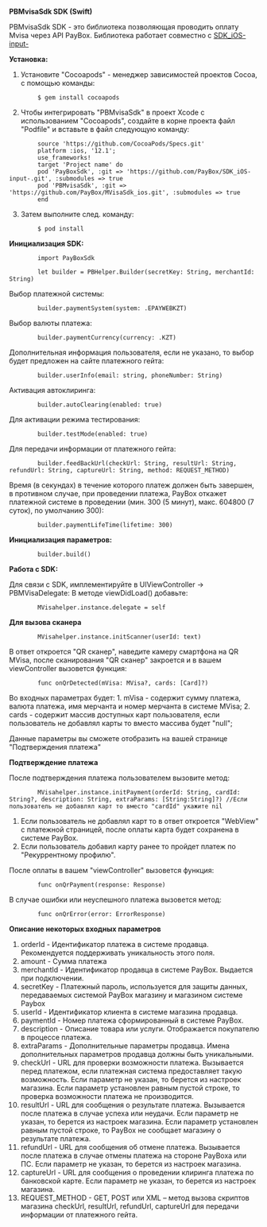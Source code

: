 **PBMvisaSdk SDK (Swift)**

PBMvisaSdk SDK - это библиотека позволяющая проводить оплату Mvisa через API PayBox. 
Библиотека работает совместно с [SDK_iOS-input-](https://github.com/PayBox/SDK_iOS-input-)

**Установка:**

1. Установите "Cocoapods" - менеджер зависимостей проектов Cocoa, с помощью команды:
```
        $ gem install cocoapods
```
2. Чтобы интегрировать "PBMvisaSdk" в проект Xcode с использованием "Cocoapods", создайте в корне проекта файл "Podfile" и вставьте в файл следующую команду:
```
        source 'https://github.com/CocoaPods/Specs.git' 
        platform :ios, '12.1';
        use_frameworks!
        target 'Project name' do
        pod 'PayBoxSdk', :git => 'https://github.com/PayBox/SDK_iOS-input-.git', :submodules => true
        pod 'PBMvisaSdk', :git => 'https://github.com/PayBox/MVisaSdk_ios.git', :submodules => true
        end
```
3. Затем выполните след. команду:
```       
        $ pod install
```

**Инициализация SDK:**
```
        import PayBoxSdk

        let builder = PBHelper.Builder(secretKey: String, merchantId: String)
```
Выбор платежной системы:
```
        builder.paymentSystem(system: .EPAYWEBKZT)
```
Выбор валюты платежа:
```
        builder.paymentCurrency(currency: .KZT)
```
Дополнительная информация пользователя, если не указано, то выбор будет предложен на сайте платежного гейта:
```
        builder.userInfo(email: string, phoneNumber: String)
```
Активация автоклиринга:
```
        builder.autoClearing(enabled: true)
```
Для активации режима тестирования:
```
        builder.testMode(enabled: true)
```
Для передачи информации от платежного гейта:
```
        builder.feedBackUrl(checkUrl: String, resultUrl: String, refundUrl: String, captureUrl: String, method: REQUEST_METHOD)
```
Время (в секундах) в течение которого платеж должен быть завершен, в противном случае, при проведении платежа, PayBox откажет платежной системе в проведении (мин. 300 (5 минут), макс. 604800 (7 суток), по умолчанию 300):
```
        builder.paymentLifeTime(lifetime: 300)
```

**Инициализация параметров:**
```
        builder.build()
```

**Работа с SDK:**

Для связи с SDK,  имплементируйте в UIViewController -> PBMVisaDelegate:
В методе viewDidLoad() добавьте:
```
        MVisahelper.instance.delegate = self
```
**Для вызова сканера**
```
        MVisahelper.instance.initScanner(userId: text)
```
В ответ откроется "QR сканер", наведите камеру смартфона на QR MVisa, после сканирования "QR сканер" закроется и в вашем viewController вызовется функция:
```
        func onQrDetected(mVisa: MVisa?, cards: [Card]?)
```
Во входных параметрах будет:
    1. mVisa - содержит сумму платежа, валюта платежа, имя мерчанта и номер мерчанта в системе MVisa;
    2. cards - содержит массив доступных карт пользователя, если пользователь не добавлял карты то вместо массива будет "null";

Данные параметры вы сможете отобразить на вашей странице "Подтверждения платежа"


**Подтверждение платежа**

После подтверждения платежа пользователем вызовите метод:
```        
        MVisahelper.instance.initPayment(orderId: String, cardId: String?, description: String, extraParams: [String:String]?) //Если пользователь не добавлял карт то вместо "cardId" укажите nil
```
1. Если пользователь не добавлял карт то в ответ откроется "WebView" с платежной страницей, после оплаты карта будет сохранена в системе PayBox.
2. Если пользователь добавил карту ранее то пройдет платеж по "Рекуррентному профилю".

После оплаты в вашем "viewController" вызовется функция:
```
        func onQrPayment(response: Response)
```

В случае ошибки или неуспешного платежа вызовется метод:
```
        func onQrError(error: ErrorResponse)
```

**Описание некоторых входных параметров**

1. orderId - Идентификатор платежа в системе продавца. Рекомендуется поддерживать уникальность этого поля.
2. amount - Сумма платежа
3. merchantId - Идентификатор продавца в системе PayBox. Выдается при подключении.
4. secretKey - Платежный пароль, используется для защиты данных, передаваемых системой PayBox магазину и магазином системе Paybox
5. userId - Идентификатор клиента в системе магазина продавца.
6. paymentId - Номер платежа сформированный в системе PayBox.
7. description - Описание товара или услуги. Отображается покупателю в процессе платежа.
8. extraParams - Дополнительные параметры продавца. Имена дополнительных параметров продавца должны быть уникальными. 
9. checkUrl - URL для проверки возможности платежа. Вызывается перед платежом, если платежная система предоставляет такую возможность. Если параметр не указан, то берется из настроек магазина. Если параметр установлен равным пустой строке, то проверка возможности платежа не производится.
10. resultUrl - URL для сообщения о результате платежа. Вызывается после платежа в случае успеха или неудачи. Если параметр не указан, то берется из настроек магазина. Если параметр установлен равным пустой строке, то PayBox не сообщает магазину о результате платежа.
11. refundUrl - URL для сообщения об отмене платежа. Вызывается после платежа в случае отмены платежа на стороне PayBoxа или ПС. Если параметр не указан, то берется из настроек магазина.
12. captureUrl - URL для сообщения о проведении клиринга платежа по банковской карте. Если параметр не указан, то берется из настроек магазина.
13. REQUEST_METHOD - GET, POST или XML – метод вызова скриптов магазина checkUrl, resultUrl, refundUrl, captureUrl для передачи информации от платежного гейта.
